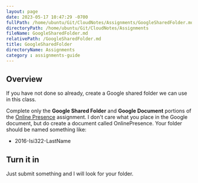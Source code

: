 ```yaml
---
layout: page
date: 2023-05-17 10:47:29 -0700
fullPath: /home/ubuntu/Git/CloudNotes/Assignments/GoogleSharedFolder.md
directoryPath: /home/ubuntu/Git/CloudNotes/Assignments
fileName: GoogleSharedFolder.md
relativePath: /GoogleSharedFolder.md
title: GoogleSharedFolder
directoryName: Assignments
category : assignments-guide
---
```


## Overview

If you have not done so already, create a Google shared folder we can use in this class.

Complete only the **Google Shared Folder** and **Google Document** portions of the [Online Presence][op] assignment. I don't care what you place in the Google document, but do create a document called OnlinePresence. Your folder should be named something like:

- 2016-Isi322-LastName

[op]:http://www.ccalvert.net/books/CloudNotes/Assignments/OnlinePresence.html#google

## Turn it in

Just submit something and I will look for your folder.
